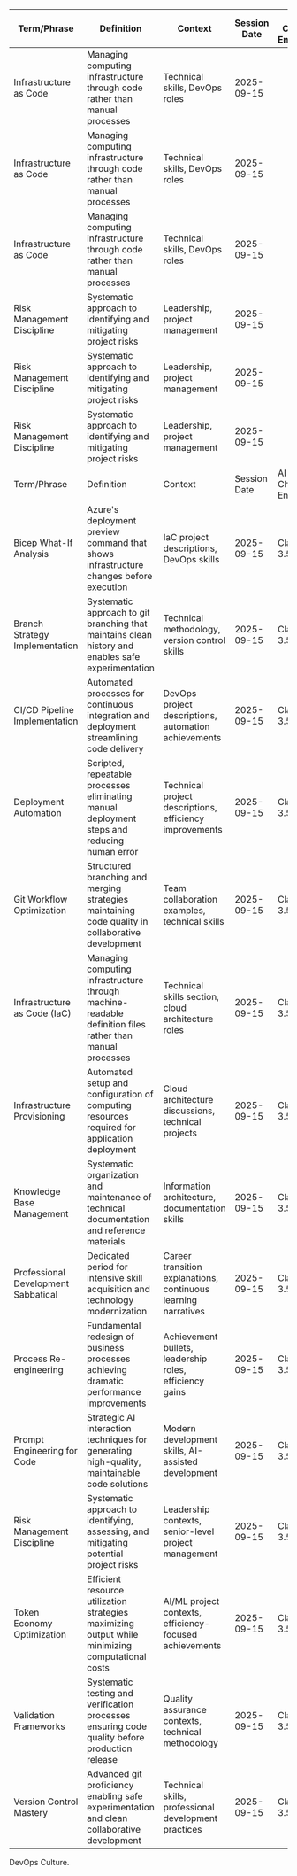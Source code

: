 
| Term/Phrase                         | Definition                                                                                               | Context                                                        | Session Date | AI Chat Engine |
| ----------------------------------- | -------------------------------------------------------------------------------------------------------- | -------------------------------------------------------------- | ------------ | -------------- |
| Infrastructure as Code              | Managing computing infrastructure through code rather than manual processes                              | Technical skills, DevOps roles                                 | 2025-09-15   |                |
| Infrastructure as Code              | Managing computing infrastructure through code rather than manual processes                              | Technical skills, DevOps roles                                 | 2025-09-15   |                |
| Infrastructure as Code              | Managing computing infrastructure through code rather than manual processes                              | Technical skills, DevOps roles                                 | 2025-09-15   |                |
| Risk Management Discipline          | Systematic approach to identifying and mitigating project risks                                          | Leadership, project management                                 | 2025-09-15   |                |
| Risk Management Discipline          | Systematic approach to identifying and mitigating project risks                                          | Leadership, project management                                 | 2025-09-15   |                |
| Risk Management Discipline          | Systematic approach to identifying and mitigating project risks                                          | Leadership, project management                                 | 2025-09-15   |                |
| Term/Phrase                         | Definition                                                                                               | Context                                                        | Session Date | AI Chat Engine |
| Bicep What-If Analysis              | Azure's deployment preview command that shows infrastructure changes before execution                    | IaC project descriptions, DevOps skills                        | 2025-09-15   | Claude 3.5     |
| Branch Strategy Implementation      | Systematic approach to git branching that maintains clean history and enables safe experimentation       | Technical methodology, version control skills                  | 2025-09-15   | Claude 3.5     |
| CI/CD Pipeline Implementation       | Automated processes for continuous integration and deployment streamlining code delivery                 | DevOps project descriptions, automation achievements           | 2025-09-15   | Claude 3.5     |
| Deployment Automation               | Scripted, repeatable processes eliminating manual deployment steps and reducing human error              | Technical project descriptions, efficiency improvements        | 2025-09-15   | Claude 3.5     |
| Git Workflow Optimization           | Structured branching and merging strategies maintaining code quality in collaborative development        | Team collaboration examples, technical skills                  | 2025-09-15   | Claude 3.5     |
| Infrastructure as Code (IaC)        | Managing computing infrastructure through machine-readable definition files rather than manual processes | Technical skills section, cloud architecture roles             | 2025-09-15   | Claude 3.5     |
| Infrastructure Provisioning         | Automated setup and configuration of computing resources required for application deployment             | Cloud architecture discussions, technical projects             | 2025-09-15   | Claude 3.5     |
| Knowledge Base Management           | Systematic organization and maintenance of technical documentation and reference materials               | Information architecture, documentation skills                 | 2025-09-15   | Claude 3.5     |
| Professional Development Sabbatical | Dedicated period for intensive skill acquisition and technology modernization                            | Career transition explanations, continuous learning narratives | 2025-09-15   | Claude 3.5     |
| Process Re-engineering              | Fundamental redesign of business processes achieving dramatic performance improvements                   | Achievement bullets, leadership roles, efficiency gains        | 2025-09-15   | Claude 3.5     |
| Prompt Engineering for Code         | Strategic AI interaction techniques for generating high-quality, maintainable code solutions             | Modern development skills, AI-assisted development             | 2025-09-15   | Claude 3.5     |
| Risk Management Discipline          | Systematic approach to identifying, assessing, and mitigating potential project risks                    | Leadership contexts, senior-level project management           | 2025-09-15   | Claude 3.5     |
| Token Economy Optimization          | Efficient resource utilization strategies maximizing output while minimizing computational costs         | AI/ML project contexts, efficiency-focused achievements        | 2025-09-15   | Claude 3.5     |
| Validation Frameworks               | Systematic testing and verification processes ensuring code quality before production release            | Quality assurance contexts, technical methodology              | 2025-09-15   | Claude 3.5     |
| Version Control Mastery             | Advanced git proficiency enabling safe experimentation and clean collaborative development               | Technical skills, professional development practices           | 2025-09-15   | Claude 3.5     |


DevOps Culture.

